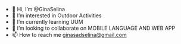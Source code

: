 - 👋 Hi, I’m @GinaSelina
- 👀 I’m interested in Outdoor Activities
- 🌱 I’m currently learning UUM
- 💞️ I’m looking to collaborate on MOBILE LANGUAGE AND WEB APP
- 📫 How to reach me ginasadselina@gmail.com

<!---
GinaSelina/GinaSelina is a ✨ special ✨ repository because its `README.md` (this file) appears on your GitHub profile.
You can click the Preview link to take a look at your changes.
--->

